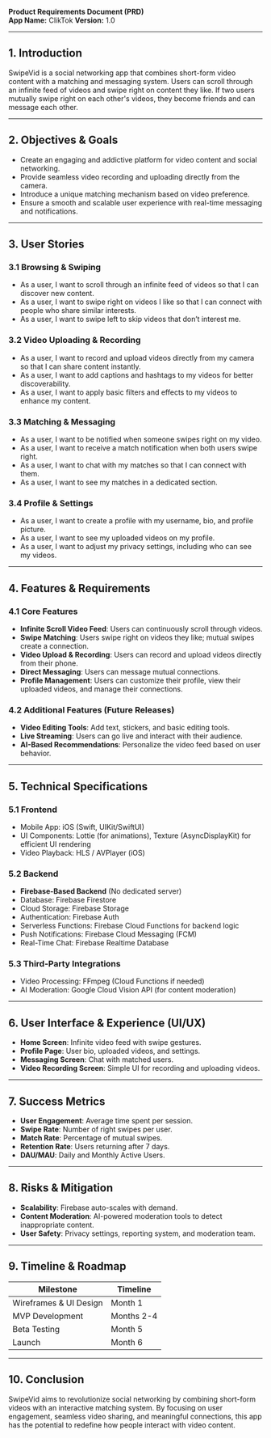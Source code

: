 **Product Requirements Document (PRD)**  
**App Name:** ClikTok 
**Version:** 1.0  

---

## **1. Introduction**
SwipeVid is a social networking app that combines short-form video content with a matching and messaging system. Users can scroll through an infinite feed of videos and swipe right on content they like. If two users mutually swipe right on each other's videos, they become friends and can message each other.

---

## **2. Objectives & Goals**
- Create an engaging and addictive platform for video content and social networking.
- Provide seamless video recording and uploading directly from the camera.
- Introduce a unique matching mechanism based on video preference.
- Ensure a smooth and scalable user experience with real-time messaging and notifications.

---

## **3. User Stories**
### **3.1 Browsing & Swiping**
- As a user, I want to scroll through an infinite feed of videos so that I can discover new content.
- As a user, I want to swipe right on videos I like so that I can connect with people who share similar interests.
- As a user, I want to swipe left to skip videos that don’t interest me.

### **3.2 Video Uploading & Recording**
- As a user, I want to record and upload videos directly from my camera so that I can share content instantly.
- As a user, I want to add captions and hashtags to my videos for better discoverability.
- As a user, I want to apply basic filters and effects to my videos to enhance my content.

### **3.3 Matching & Messaging**
- As a user, I want to be notified when someone swipes right on my video.
- As a user, I want to receive a match notification when both users swipe right.
- As a user, I want to chat with my matches so that I can connect with them.
- As a user, I want to see my matches in a dedicated section.

### **3.4 Profile & Settings**
- As a user, I want to create a profile with my username, bio, and profile picture.
- As a user, I want to see my uploaded videos on my profile.
- As a user, I want to adjust my privacy settings, including who can see my videos.

---

## **4. Features & Requirements**
### **4.1 Core Features**
- **Infinite Scroll Video Feed**: Users can continuously scroll through videos.
- **Swipe Matching**: Users swipe right on videos they like; mutual swipes create a connection.
- **Video Upload & Recording**: Users can record and upload videos directly from their phone.
- **Direct Messaging**: Users can message mutual connections.
- **Profile Management**: Users can customize their profile, view their uploaded videos, and manage their connections.

### **4.2 Additional Features (Future Releases)**
- **Video Editing Tools**: Add text, stickers, and basic editing tools.
- **Live Streaming**: Users can go live and interact with their audience.
- **AI-Based Recommendations**: Personalize the video feed based on user behavior.

---

## **5. Technical Specifications**
### **5.1 Frontend**
- Mobile App: iOS (Swift, UIKit/SwiftUI)
- UI Components: Lottie (for animations), Texture (AsyncDisplayKit) for efficient UI rendering
- Video Playback: HLS / AVPlayer (iOS)

### **5.2 Backend**
- **Firebase-Based Backend** (No dedicated server)
- Database: Firebase Firestore
- Cloud Storage: Firebase Storage
- Authentication: Firebase Auth
- Serverless Functions: Firebase Cloud Functions for backend logic
- Push Notifications: Firebase Cloud Messaging (FCM)
- Real-Time Chat: Firebase Realtime Database

### **5.3 Third-Party Integrations**
- Video Processing: FFmpeg (Cloud Functions if needed)
- AI Moderation: Google Cloud Vision API (for content moderation)

---

## **6. User Interface & Experience (UI/UX)**
- **Home Screen**: Infinite video feed with swipe gestures.
- **Profile Page**: User bio, uploaded videos, and settings.
- **Messaging Screen**: Chat with matched users.
- **Video Recording Screen**: Simple UI for recording and uploading videos.

---

## **7. Success Metrics**
- **User Engagement**: Average time spent per session.
- **Swipe Rate**: Number of right swipes per user.
- **Match Rate**: Percentage of mutual swipes.
- **Retention Rate**: Users returning after 7 days.
- **DAU/MAU**: Daily and Monthly Active Users.

---

## **8. Risks & Mitigation**
- **Scalability**: Firebase auto-scales with demand.
- **Content Moderation**: AI-powered moderation tools to detect inappropriate content.
- **User Safety**: Privacy settings, reporting system, and moderation team.

---

## **9. Timeline & Roadmap**
| Milestone | Timeline |
|-----------|----------|
| Wireframes & UI Design | Month 1 |
| MVP Development | Months 2-4 |
| Beta Testing | Month 5 |
| Launch | Month 6 |

---

## **10. Conclusion**
SwipeVid aims to revolutionize social networking by combining short-form videos with an interactive matching system. By focusing on user engagement, seamless video sharing, and meaningful connections, this app has the potential to redefine how people interact with video content.

